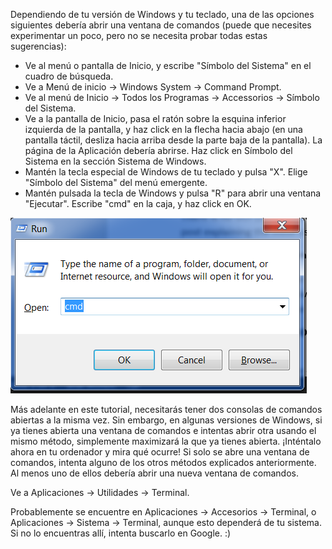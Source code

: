 <!--sec data-title="Opening: Windows" data-id="windows_prompt" data-collapse=true ces-->

Dependiendo de tu versión de Windows y tu teclado, una de las opciones siguientes debería abrir una ventana de comandos (puede que necesites experimentar un poco, pero no se necesita probar todas estas sugerencias):

- Ve al menú o pantalla de Inicio, y escribe "Símbolo del Sistema" en el cuadro de búsqueda.
- Ve a Menú de inicio → Windows System → Command Prompt.
- Ve al menú de Inicio → Todos los Programas → Accessorios → Símbolo del Sistema.
- Ve a la pantalla de Inicio, pasa el ratón sobre la esquina inferior izquierda de la pantalla, y haz click en la flecha hacia abajo (en una pantalla táctil, desliza hacia arriba desde la parte baja de la pantalla). La página de la Aplicación debería abrirse. Haz click en Símbolo del Sistema en la sección Sistema de Windows.
- Mantén la tecla especial de Windows de tu teclado y pulsa "X". Elige "Símbolo del Sistema" del menú emergente.
- Mantén pulsada la tecla de Windows y pulsa "R" para abrir una ventana "Ejecutar". Escribe "cmd" en la caja, y haz click en OK.

![Escribe "cmd" en la ventana "Ejecutar"](../python_installation/images/windows-plus-r.png)

Más adelante en este tutorial, necesitarás tener dos consolas de comandos abiertas a la misma vez. Sin embargo, en algunas versiones de Windows, si ya tienes abierta una ventana de comandos e intentas abrir otra usando el mismo método, simplemente maximizará la que ya tienes abierta. ¡Inténtalo ahora en tu ordenador y mira qué ocurre! Si solo se abre una ventana de comandos, intenta alguno de los otros métodos explicados anteriormente. Al menos uno de ellos debería abrir una nueva ventana de comandos.

<!--endsec-->

<!--sec data-title="Opening: OS X" data-id="OSX_prompt" data-collapse=true ces-->

Ve a Aplicaciones → Utilidades → Terminal.

<!--endsec-->

<!--sec data-title="Opening: Linux" data-id="linux_prompt" data-collapse=true ces-->

Probablemente se encuentre en Aplicaciones → Accesorios → Terminal, o Aplicaciones → Sistema → Terminal, aunque esto dependerá de tu sistema. Si no lo encuentras allí, intenta buscarlo en Google. :)

<!--endsec-->